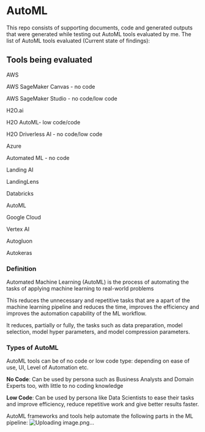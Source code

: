 # AutoML
This repo consists of supporting documents, code and generated outputs that were generated while testing out AutoML tools evaluated by me. 
The list of AutoML tools evaluated (Current state of findings):

## Tools being evaluated
AWS

  AWS SageMaker Canvas - no code

  AWS SageMaker Studio - no code/low code

H2O.ai

  H2O AutoML- low code/code
  
  H2O Driverless AI - no code/low code

Azure

  Automated ML - no code

Landing AI

  LandingLens

Databricks

  AutoML

Google Cloud

  Vertex AI

Autogluon

Autokeras

### Definition
Automated Machine Learning (AutoML) is the process of automating the tasks of applying machine learning to real-world problems

This reduces the unnecessary and repetitive tasks that are a apart of the machine learning pipeline and reduces the time, improves the efficiency and improves the automation capability of the ML workflow.

It reduces, partially or fully, the tasks such as data preparation, model selection, model hyper parameters, and model compression parameters.



### Types of AutoML
AutoML tools can be of no code or low code type: depending on ease of use, UI, Level of Automation etc. 

**No Code**: Can be used by persona such as Business Analysts and Domain Experts too, with little to no coding knowledge

**Low Code**: Can be used by persona like Data Scientists to ease their tasks and improve efficiency, reduce repetitive work and give better results faster.



AutoML frameworks and tools help automate the following parts in the ML pipeline:
![Uploading image.png…]()



